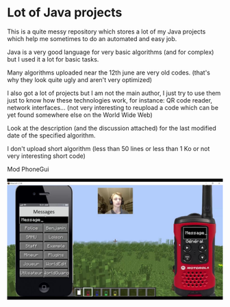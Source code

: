 # Lot of Java projects

This is a quite messy repository which stores a lot of my Java projects which help me sometimes to do an automated and easy job.

Java is a very good language for very basic algorithms (and for complex) but I used it a lot for basic tasks.

Many algorithms uploaded near the 12th june are very old codes. (that's why they look quite ugly and aren't very optimized)

I also got a lot of projects but I am not the main author, I just try to use them just to know how these technologies work, for instance: QR code reader, network interfaces... (not very interesting to reupload a code which can be yet found somewhere else on the World Wide Web)

Look at the description (and the discussion attached) for the last modified date of the specified algorithm.

I don't upload short algorithm (less than 50 lines or less than 1 Ko or not very interesting short code)

Mod PhoneGui

![alt text](https://github.com/Benjamin-Loison/Lot-of-Java-projects/raw/master/Minecraft%20mods%20and%20plugins/Finished/PhoneGui/PhoneGui.jpg)

